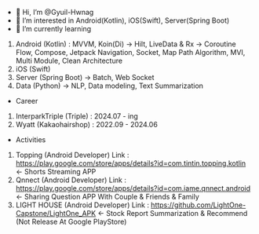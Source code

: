 - 👋 Hi, I’m @Gyuil-Hwnag
- 👀 I’m interested in Android(Kotlin), iOS(Swift), Server(Spring Boot)
- 🌱 I’m currently learning 
1. Android (Kotlin) :  MVVM, Koin(Di) -> Hilt, LiveData & Rx -> Coroutine Flow, Compose, Jetpack Navigation, Socket, Map Path Algorithm, MVI, Multi Module, Clean Architecture
2. iOS (Swift)
3. Server (Spring Boot) -> Batch, Web Socket
4. Data (Python) -> NLP, Data modeling, Text Summarization

- Career
1. InterparkTriple (Triple) : 2024.07 - ing
2. Wyatt (Kakaohairshop) : 2022.09 - 2024.06

- Activities
1. Topping (Android Developer) Link : https://play.google.com/store/apps/details?id=com.tintin.topping.kotlin <- Shorts Streaming APP
2. Qnnect (Android Developer) Link : https://play.google.com/store/apps/details?id=com.iame.qnnect.android <- Sharing Question APP With Couple & Friends & Family
3. LIGHT HOUSE (Android Developer) Link : https://github.com/LightOne-Capstone/LightOne_APK <- Stock Report Summarization & Recommend (Not Release At Google PlayStore)
<!---
Gyuil-Hwnag/Gyuil-Hwnag is a ✨ special ✨ repository because its `README.md` (this file) appears on your GitHub profile.
You can click the Preview link to take a look at your changes.
--->
